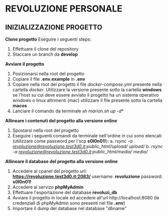 # REVOLUZIONE PERSONALE
## INIZIALIZZAZIONE PROGETTO
**Clone progetto**
Eseguire i seguenti steps:
1. Effettuare il clone del repository 
2. Staccare un branch da **develop**

**Avviare il progetto**
1. Posizionarsi nella root del progetto
2. Copiare il file **.env.example** in **.env**
3. Copiare nella root del progetto il file *docker-compose.yml* presente nella cartella *docker*. Utilizzare la versione presente sotto la cartella **windows** se l'host su cui deve essere avviato il progetto ha un sistema operativo windows o linux altrimenti (mac) utilizzare il file presente sotto la cartella **macos** 
4. Lanciare il comando da terminale *sh marion.sh up -d**

**Allineare i contenuti del progetto alla versione online**
1. Spostarsi nella root del progetto
2. Eseguire i seguenti comandi da terminale nell'ordine in cui sono elencati (utilizzare come password per l'scp **s0l0n01!**):
a. *rsync -a revoluzione@revoluzione.test3d0.it:public_html/upload/ upload/*
b. *rsync -a revoluzione@revoluzione.test3d0.it:public_html/media/ media/*



**Allineare il database del progetto alla versione online**
1. Accedere al cpanel del progetto 
url: **https://revoluzione.test3d0.it:2083/**
username: **revoluzione**
password: **s0l0n01!**
2. Accedere al servizo **phpMyAdmin**
3. Effettuare l'esportazione del database **revoluzi_db**
4. Avviare il progetto in locale ed accedere all'url http://localhost:8080 (le credenziali di phpMyAdmin sono presenti nel file **.env**)
5. Importare il dump del database nel database "dbname"
